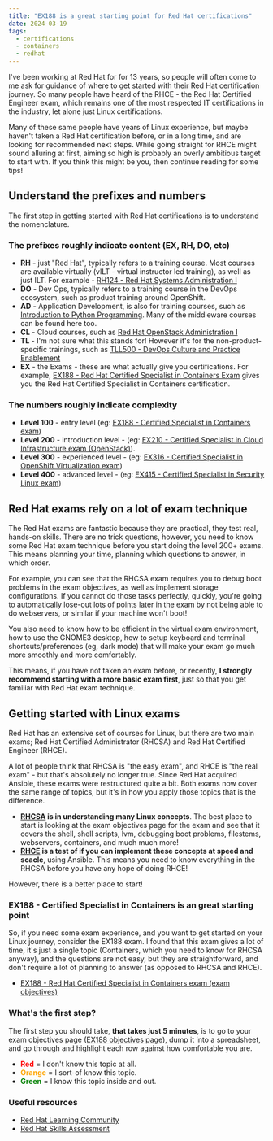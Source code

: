 ```yaml
---
title: "EX188 is a great starting point for Red Hat certifications"
date: 2024-03-19
tags:
  - certifications
  - containers
  - redhat
---
```

I've been working at Red Hat for for 13 years, so people will often come to me ask for guidance of where to get started with their Red Hat certification journey. So many people have heard of the RHCE - the Red Hat Certified Engineer exam, which remains one of the most respected IT certifications in the industry, let alone just Linux certifications. 

Many of these same people have years of Linux experience, but maybe haven't taken a Red Hat certification before, or in a long time, and are looking for recommended next steps. While going straight for RHCE might sound alluring at first, aiming so high is probably an overly ambitious target to start with. If you think this might be you, then continue reading for some tips! 

## Understand the prefixes and numbers

The first step in getting started with Red Hat certifications is to understand the nomenclature.

### The prefixes roughly indicate content (EX, RH, DO, etc)

* **RH** - just "Red Hat", typically refers to a training course. Most courses are available virtually (vILT - virtual instructor led training), as well as just ILT. For example - [RH124 - Red Hat Systems Administration I](https://www.redhat.com/en/services/training/rh124-red-hat-system-administration-i)
* **DO** - Dev Ops, typically refers to a training course in the DevOps ecosystem, such as product training around OpenShift.
* **AD** - Application Development, is also for training courses, such as [Introduction to Python Programming](https://www.redhat.com/en/services/training/ad141-red-hat-training-presents-introduction-to-python-programming). Many of the middleware courses can be found here too.
* **CL** - Cloud courses, such as [Red Hat OpenStack Administration I](https://www.redhat.com/en/services/training/cl110-red-hat-openstack-administration-i)
* **TL** - I'm not sure what this stands for! However it's for the non-product-specific trainings, such as [TLL500 - DevOps Culture and Practice Enablement](https://www.redhat.com/en/services/training/tl500-devops-culture-and-practice-enablement)
* **EX** - the Exams - these are what actually give you certifications. For example, [EX188 - Red Hat Certified Specialist in Containers Exam](https://www.redhat.com/en/services/training/ex188-red-hat-certified-specialist-containers-exam) gives you the Red Hat Certified Specialist in Containers certification.

### The numbers roughly indicate complexity

* **Level 100** - entry level (eg: [EX188 - Certified Specialist in Containers exam](https://www.redhat.com/en/services/training/ex188-red-hat-certified-specialist-containers-exam))
* **Level 200** - introduction level - (eg: [EX210 - Certified Specialist in Cloud Infrastructure exam (OpenStack)](https://www.redhat.com/en/services/training/ex210-red-hat-certified-system-administrator-red-hat-openstack-exam)).
* **Level 300** - experienced level - (eg: [EX316 - Certified Specialist in OpenShift Virtualization exam](https://www.redhat.com/en/services/training/red-hat-certified-specialist-openshift-virtualization-ex316))
* **Level 400** - advanced level - (eg: [EX415 - Certified Specialist in Security Linux exam](https://www.redhat.com/en/services/training/ex415-red-hat-certified-specialist-security-linux-exam))

## Red Hat exams rely on a lot of exam technique

The Red Hat exams are fantastic because they are practical, they test real, hands-on skills. There are no trick questions, however, you need to know some Red Hat exam technique before you start doing the level 200+ exams. This means planning your time, planning which questions to answer, in which order.

For example, you can see that the RHCSA exam requires you to debug boot problems in the exam objectives, as well as implement storage configurations. If you cannot do those tasks perfectly, quickly, you're going to automatically lose-out lots of points later in the exam by not being able to do webservers, or similar if your machine won't boot!

You also need to know how to be efficient in the virtual exam environment, how to use the GNOME3 desktop, how to setup keyboard and terminal shortcuts/preferences (eg, dark mode) that will make your exam go much more smoothly and more comfortably.

This means, if you have not taken an exam before, or recently, **I strongly recommend starting with a more basic exam first**, just so that you get familiar with Red Hat exam technique. 

## Getting started with Linux exams

Red Hat has an extensive set of courses for Linux, but there are two main exams; Red Hat Certified Administrator (RHCSA) and Red Hat Certified Engineer (RHCE).

A lot of people think that RHCSA is "the easy exam", and RHCE is "the real exam" - but that's absolutely no longer true. Since Red Hat acquired Ansible, these exams were restructured quite a bit. Both exams now cover the same range of topics, but it's in how you apply those topics that is the difference.

* **[RHCSA](https://www.redhat.com/en/services/training/ex200-red-hat-certified-system-administrator-rhcsa-exam?section=objectives) is in understanding many Linux concepts**. The best place to start is looking at the exam objectives page for the exam and see that it covers the shell, shell scripts, lvm, debugging boot problems, filestems, webservers, containers, and much much more!
* **[RHCE](https://www.redhat.com/en/services/training/ex294-red-hat-certified-engineer-rhce-exam-red-hat-enterprise-linux-9) is a test of if you can implement these concepts at speed and scacle**, using Ansible. This means you need to know everything in the RHCSA before you have any hope of doing RHCE!

However, there is a better place to start!

### EX188 - Certified Specialist in Containers is an great starting point

So, if you need some exam experience, and you want to get started on your Linux journey, consider the EX188 exam. I found that this exam gives a lot of time, it's just a single topic (Containers, which you need to know for RHCSA anyway), and the questions are not easy, but they are straightforward, and don't require a lot of planning to answer (as opposed to RHCSA and RHCE). 

* [EX188 - Red Hat Certified Specialist in Containers exam (exam objectives)](https://www.redhat.com/en/services/training/ex188-red-hat-certified-specialist-containers-exam?section=objectives)

### What's the first step?
The first step you should take, **that takes just 5 minutes**, is to go to your exam objectives page ([EX188 objectives page](https://www.redhat.com/en/services/training/ex188-red-hat-certified-specialist-containers-exam?section=objectives)), dump it into a spreadsheet, and go through and highlight each row against how comfortable you are. 

* <strong style = "color:red">Red</strong> = I don't know this topic at all.
* <strong style = "color:orange">Orange</strong> = I sort-of know this topic.
* <strong style = "color:green">Green</strong> = I know this topic inside and out.

<!---
Use that as a visual way to plan your learning journey. If you'd like to see an example about how I do this, check out my article about [how I planned my approach to EX374]({{< relref "../EX374-Red-Hat-Certified-Specialist-In-Developing-Automation-with-Ansible-Automation-Platform" >}}).
--->

### Useful resources

* [Red Hat Learning Community](https://learn.redhat.com/)
* [Red Hat Skills Assessment](https://skills.ole.redhat.com/en)
